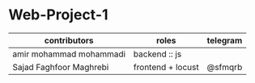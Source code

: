 # Web-Project-1

| contributors | roles | telegram |
| --------------|--------- | ------ 
| amir mohammad mohammadi | backend :: js| 
| Sajad Faghfoor Maghrebi | frontend + locust | @sfmqrb |
